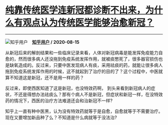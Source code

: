 # [纯靠传统医学连新冠都诊断不出来，为什么有观点认为传统医学能够治愈新冠？](https://www.zhihu.com/answer/1411183101)

----------------------------------------------------------------------------------

![知乎用户](https://pic2.zhimg.com/da8e974dc.jpg?source=1940ef5c "知乎用户")&emsp;**[知乎用户](https://www.zhihu.com/people/) / 2020-08-15**

从新冠后来的解剖结果和一些临床记录来看，人体对新冠病毒是能发挥免疫能力自愈的，然而很多病人还没拖到免疫系统发挥作用，就被痰憋死了，很多器官损伤也是缺氧造成的。反过来，只要中医发现病人有痰，采用祛痰的药，就能让很多病人拖到免疫系统发挥作用的时候，这不就起到了治疗的目的了？这个过程中，中医就算不知道这是新冠，还不是用一样的药？

反过来，即使西医知道了这是新冠，也没特效药啊， 到头来看到新冠病人的症状，不还是得想办法祛痰么？那有个病人不是新冠，但症状和新冠一样，在没特效药的情况下，西医的治疗方法难道还会和治新冠不一样?

知乎上一直有种中医黑，认为没有特效药就等于是自愈，自愈就等于不需要治疗。现在又要增加新品种了么？不知道是什么病就等于没法治?

